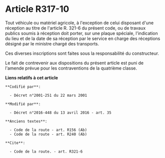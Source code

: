 # Article R317-10

Tout véhicule ou matériel agricole, à l'exception de celui disposant d'une réception au titre de l'article R. 321-6 du
présent code, ou de travaux publics soumis à réception doit porter, sur une plaque spéciale, l'indication du lieu et de la
date de sa réception par le service en charge des réceptions désigné par le ministre chargé des transports. 

Ces diverses inscriptions sont faites sous la responsabilité du constructeur. 

Le fait de contrevenir aux dispositions du présent article est puni de l'amende prévue pour les contraventions de la
quatrième classe.

**Liens relatifs à cet article**

	**Codifié par**:

	  - Décret n°2001-251 du 22 mars 2001

	**Modifié par**:

	  - Décret n°2016-448 du 13 avril 2016 - art. 35

	**Anciens textes**:

	  - Code de la route - art. R156 (Ab)
	  - Code de la route - art. R240 (Ab)

	**Cite**:

	  - Code de la route. - art. R321-6

